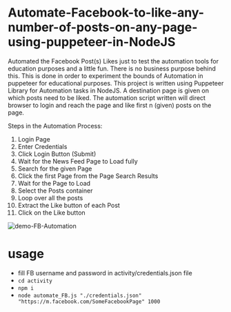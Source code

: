 # Automate-Facebook-to-like-any-number-of-posts-on-any-page-using-puppeteer-in-NodeJS

Automated the Facebook Post(s) Likes just to test the automation tools for education purposes and a little fun. There is no business purpose behind this. This is done in order to experiment the bounds of Automation in puppeteer for educational purposes. This project is written using Puppeteer Library for Automation tasks in NodeJS. 
A destination page is given on which posts need to be liked. The automation script written will direct browser to login and reach the page and like first n (given) posts on the page. 

Steps in the Automation Process:
1. Login Page
2. Enter Credentials
3. Click Login Button (Submit)
4. Wait for the News Feed Page to Load fully
5. Search for the given Page
6. Click the first Page from the Page Search Results
7. Wait for the Page to Load
8. Select the Posts container
9. Loop over all the posts
10. Extract the Like button of each Post
11. Click on the Like button

![demo-FB-Automation](https://user-images.githubusercontent.com/22445094/91477789-7f922000-e8bc-11ea-8c70-69617823a082.gif)

# usage

- fill FB username and password in activity/credentials.json file
- `cd activity`
- `npm i`
- `node automate_FB.js "./credentials.json" "https://m.facebook.com/SomeFacebookPage" 1000`